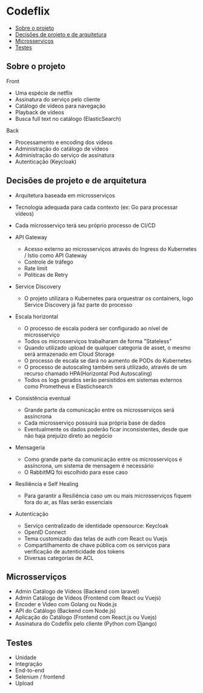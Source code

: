 # Codeflix

* [Sobre o projeto](#sobre-o-projeto)
* [Decisões de projeto e de arquitetura](#decisões-de-projeto-e-de-arquitetura)
* [Microsserviços](#microsserviços)
* [Testes](#testes)

## Sobre o projeto

Front
* Uma espécie de netflix
* Assinatura do serviço pelo cliente
* Catálogo de vídeos para navegação
* Playback de vídeos
* Busca full text no catálogo (ElasticSearch)

Back
* Processamento e encoding dos vídeos
* Administração do catálogo de vídeos
* Administração do serviço de assinatura
* Autenticação (Keycloak)

## Decisões de projeto e de arquitetura
 
* Arquitetura baseada em microsserviços
* Tecnologia adequada para cada contexto (ex: Go para processar vídeos)
* Cada microsserviço terá seu próprio processo de CI/CD

* API Gateway
  * Acesso externo ao microsserviços através do Ingress do Kubernetes / Istio como API Gateway
  * Controle de tráfego
  * Rate limit
  * Politicas de Retry
 
* Service Discovery
  * O projeto utilizara o Kubernetes para orquestrar os containers, logo Service Discovery já faz parte do processo
 
* Escala horizontal
  * O processo de escala poderá ser configurado ao nível de microsserviço
  * Todos os microsserviços trabalharam de forma "Stateless"
  * Quando utilizado upload de qualquer categoria de asset, o mesmo será armazenado em Cloud Storage
  * O processo de escala se dará no aumento de PODs do Kubernetes
  * O processo de autoscaling também será utilizado, através de um recurso chamado HPA(Horizontal Pod Autoscaling)
  * Todos os logs gerados serão persistidos em sistemas externos como Prometheus e Elastichsearch

* Consistência eventual
  * Grande parte da comunicação entre os microsserviços será assíncrona
  * Cada microsserviço possuirá sua própria base de dados
  * Eventualmente os dados poderão ficar inconsistentes, desde que não haja prejuízo direto ao negócio 
 
* Mensageria
  * Como grande parte da comunicação entre os microsserviços é assíncrona, um sistema de mensagem é necessário
  * O RabbitMQ foi escolhido para esse caso

* Resiliência e Self Healing
  * Para garantir a Resiliência caso um ou mais microsserviços fiquem fora do ar, as filas serão essenciais
 
* Autenticação 
  * Serviço centralizado de identidade opensource: Keycloak
  * OpenID Connect
  * Tema customizado das telas de auth com React ou Vuejs
  * Compartilhamento de chave pública com os serviços para verificação de autenticidade dos tokens
  * Diversas categorias de ACL

## Microsserviços
  * Admin Catálogo de Vídeos (Backend com laravel)
  * Admin Catálogo de Vídeos (Frontend com React ou Vuejs)
  * Encoder e Video com Golang ou Node.js
  * API do Catálogo (Backend com Node.js)
  * Aplicação do Catálogo (Frontend com React.js ou Vuejs)
  * Assinatura do Codeflix pelo cliente (Python com Django)

## Testes
  * Unidade
  * Integração
  * End-to-end
  * Selenium / frontend
  * Upload
